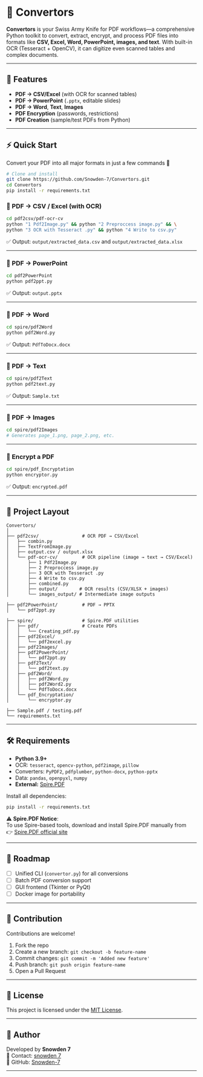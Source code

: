 # 📂 Convertors

**Convertors** is your Swiss Army Knife for PDF workflows—a comprehensive Python toolkit to convert, extract, encrypt, and process PDF files into formats like **CSV, Excel, Word, PowerPoint, images, and text**. With built-in OCR (Tesseract + OpenCV), it can digitize even scanned tables and complex documents.

---

## 🚀 Features

- **PDF → CSV/Excel** (with OCR for scanned tables)
- **PDF → PowerPoint** (`.pptx`, editable slides)
- **PDF → Word**, **Text**, **Images**
- **PDF Encryption** (passwords, restrictions)
- **PDF Creation** (sample/test PDFs from Python)

---

## ⚡ Quick Start

Convert your PDF into all major formats in just a few commands 🚀

```bash
# Clone and install
git clone https://github.com/Snowden-7/Convertors.git
cd Convertors
pip install -r requirements.txt
```

### 🔹 PDF → CSV / Excel (with OCR)

```bash
cd pdf2csv/pdf-ocr-cv
python "1 Pdf2Image.py" && python "2 Preproccess image.py" && \
python "3 OCR with Tesseract .py" && python "4 Write to csv.py"
```
✅ Output: `output/extracted_data.csv` and `output/extracted_data.xlsx`

---

### 🔹 PDF → PowerPoint

```bash
cd pdf2PowerPoint
python pdf2ppt.py
```
✅ Output: `output.pptx`

---

### 🔹 PDF → Word

```bash
cd spire/pdf2Word
python pdf2Word.py
```
✅ Output: `PdfToDocx.docx`

---

### 🔹 PDF → Text

```bash
cd spire/pdf2Text
python pdf2text.py
```
✅ Output: `Sample.txt`

---

### 🔹 PDF → Images

```bash
cd spire/pdf2Images
# Generates page_1.png, page_2.png, etc.
```

---

### 🔹 Encrypt a PDF

```bash
cd spire/pdf_Encryptation
python encryptor.py
```
✅ Output: `encrypted.pdf`

---

## 📁 Project Layout

```
Convertors/
│
├── pdf2csv/                # OCR PDF → CSV/Excel
│   ├── combin.py
│   ├── TextFromImage.py
│   ├── output.csv / output.xlsx
│   └── pdf-ocr-cv/         # OCR pipeline (image → text → CSV/Excel)
│       ├── 1 Pdf2Image.py
│       ├── 2 Preproccess image.py
│       ├── 3 OCR with Tesseract .py
│       ├── 4 Write to csv.py
│       ├── combined.py
│       ├── output/        # OCR results (CSV/XLSX + images)
│       └── images_output/ # Intermediate image outputs

├── pdf2PowerPoint/         # PDF → PPTX
│   └── pdf2ppt.py

├── spire/                  # Spire.PDF utilities
│   ├── pdf/                # Create PDFs
│   │   └── Creating_pdf.py
│   ├── pdf2Excel/
│   │   └── pdf2excel.py
│   ├── pdf2Images/
│   ├── pdf2PowerPoint/
│   │   └── pdf2ppt.py
│   ├── pdf2Text/
│   │   └── pdf2text.py
│   ├── pdf2Word/
│   │   ├── pdf2Word.py
│   │   ├── pdf2Word2.py
│   │   └── PdfToDocx.docx
│   └── pdf_Encryptation/
│       └── encryptor.py

├── Sample.pdf / testing.pdf
└── requirements.txt
```

---

## 🛠️ Requirements

- **Python 3.9+**
- OCR: `tesseract`, `opencv-python`, `pdf2image`, `pillow`
- Converters: `PyPDF2`, `pdfplumber`, `python-docx`, `python-pptx`
- Data: `pandas`, `openpyxl`, `numpy`
- **External:** [Spire.PDF](https://www.e-iceblue.com/Introduce/pdf-for-python.html)

Install all dependencies:
```bash
pip install -r requirements.txt
```

⚠️ **Spire.PDF Notice**:  
To use Spire-based tools, download and install Spire.PDF manually from  
👉 [Spire.PDF official site](https://www.e-iceblue.com/Introduce/pdf-for-python.html)  

---

## 📌 Roadmap

- [ ] Unified CLI (`convertor.py`) for all conversions
- [ ] Batch PDF conversion support
- [ ] GUI frontend (Tkinter or PyQt)
- [ ] Docker image for portability

---

## 🤝 Contribution

Contributions are welcome!

1. Fork the repo
2. Create a new branch: `git checkout -b feature-name`
3. Commit changes: `git commit -m 'Added new feature'`
4. Push branch: `git push origin feature-name`
5. Open a Pull Request

---

## 📜 License

This project is licensed under the [MIT License](LICENSE).

---

## 👤 Author

Developed by **Snowden 7**  
📧 Contact: [snowden 7](mailto:segawaabdul@gmail.com)  
💼 GitHub: [Snowden-7](https://github.com/Snowden-7)

---
